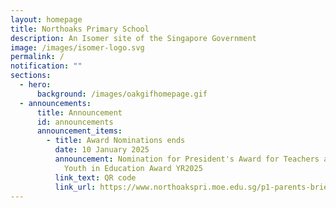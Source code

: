```yaml
---
layout: homepage
title: Northoaks Primary School
description: An Isomer site of the Singapore Government
image: /images/isomer-logo.svg
permalink: /
notification: ""
sections:
  - hero:
      background: /images/oakgifhomepage.gif
  - announcements:
      title: Announcement
      id: announcements
      announcement_items:
        - title: Award Nominations ends
          date: 10 January 2025
          announcement: Nomination for President's Award for Teachers and Outstanding
            Youth in Education Award YR2025
          link_text: QR code
          link_url: https://www.northoakspri.moe.edu.sg/p1-parents-briefing-slides/permalink/
---
```

